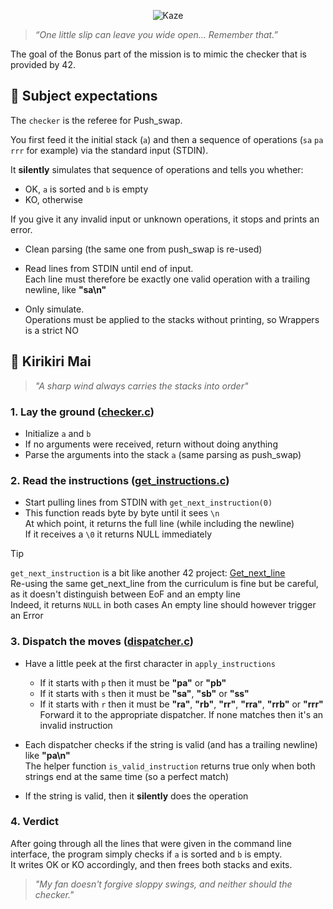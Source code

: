 <p align="center">
  <img src="https://i.imgur.com/F5tg1nq.png" alt="Kaze">
</p>

> *“One little slip can leave you wide open... Remember that.”*

The goal of the Bonus part of the mission is to mimic the checker that is provided by 42.

## 🪭 Subject expectations

The `checker` is the referee for Push_swap.

You first feed it the initial stack (`a`) and then a sequence of operations (`sa` `pa` `rrr` for example) via the standard input (STDIN).

It **silently** simulates that sequence of operations and tells you whether:
- OK, `a` is sorted and `b` is empty
- KO, otherwise

If you give it any invalid input or unknown operations, it stops and prints an error.

- Clean parsing (the same one from push_swap is re-used)

- Read lines from STDIN until end of input.\
Each line must therefore be exactly one valid operation with a trailing newline, like **"sa\n"**

- Only simulate.\
Operations must be applied to the stacks without printing, so Wrappers is a strict NO

## 🍃 Kirikiri Mai

> *"A sharp wind always carries the stacks into order"*

### 1. Lay the ground (<a href="https://github.com/baderelg/Push_swap/blob/main/bonus/checker_bonus.c">checker.c</a>)

- Initialize `a` and `b`
- If no arguments were received, return without doing anything
- Parse the arguments into the stack `a` (same parsing as push_swap)

### 2. Read the instructions (<a href="https://github.com/baderelg/Push_swap/blob/main/bonus/get_instructions_bonus.c">get_instructions.c</a>)

- Start pulling lines from STDIN with `get_next_instruction(0)`
- This function reads byte by byte until it sees `\n`\
At which point, it returns the full line (while including the newline)\
If it receives a `\0` it returns NULL immediately

> [!TIP]
> `get_next_instruction` is a bit like another 42 project: [Get_next_line](https://github.com/baderelg/Get_next_line)\
> Re-using the same get_next_line from the curriculum is fine but be careful, as it doesn't distinguish between EoF and an empty line\
> Indeed, it returns `NULL` in both cases
> An empty line should however trigger an Error

### 3. Dispatch the moves (<a href="https://github.com/baderelg/Push_swap/blob/main/bonus/dispatcher_bonus.c">dispatcher.c</a>)

- Have a little peek at the first character in `apply_instructions`
	- If it starts with `p` then it must be **"pa"** or **"pb"**
	- If it starts with `s` then it must be **"sa"**, **"sb"** or **"ss"**
	- If it starts with `r` then it must be **"ra"**, **"rb"**, **"rr"**, **"rra"**, **"rrb"** or **"rrr"**\
Forward it to the appropriate dispatcher. If none matches then it's an invalid instruction

- Each dispatcher checks if the string is valid (and has a trailing newline) like **"pa\n"**\
The helper function `is_valid_instruction` returns true only when both strings end at the same time (so a perfect match)

- If the string is valid, then it **silently** does the operation

### 4. Verdict

After going through all the lines that were given in the command line interface, the program simply checks if `a` is sorted and `b` is empty.\
It writes OK or KO accordingly, and then frees both stacks and exits.

> *"My fan doesn't forgive sloppy swings, and neither should the checker."*
